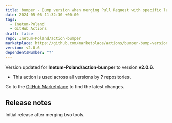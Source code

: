 ```yaml
---
title: bumper - Bump version when merging Pull Request with specific labels. Bump versions on tag push.
date: 2024-05-06 11:32:30 +00:00
tags:
  - Inetum-Poland
  - GitHub Actions
draft: false
repo: Inetum-Poland/action-bumper
marketplace: https://github.com/marketplace/actions/bumper-bump-version-when-merging-pull-request-with-specific-labels-bump-versions-on-tag-push
version: v2.0.6
dependentsNumber: "?"
---
```



Version updated for **Inetum-Poland/action-bumper** to version **v2.0.6**.
- This action is used across all versions by **?** repositories.

Go to the [GitHub Marketplace](https://github.com/marketplace/actions/bumper-bump-version-when-merging-pull-request-with-specific-labels-bump-versions-on-tag-push) to find the latest changes.

## Release notes

Initial release after merging two tools.
